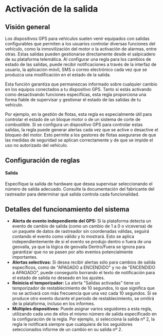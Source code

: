 # Activación de la salida

## Visión general

Los dispositivos GPS para vehículos suelen venir equipados con salidas configurables que permiten a los usuarios controlar diversas funciones del vehículo, como la inmovilización del motor o la activación de alarmas, entre otras. Estas salidas pueden gestionarse directamente desde el salpicadero de su plataforma telemática. Al configurar una regla para los cambios de estado de las salidas, puede recibir notificaciones a través de la interfaz de usuario, la aplicación móvil, SMS o correo electrónico cada vez que se produzca una modificación en el estado de la salida.

Esta función garantiza que permanezcas informado sobre cualquier cambio en los equipos conectados a tu dispositivo GPS. Tanto si estás activando como desactivando funciones específicas, esta regla proporciona una forma fiable de supervisar y gestionar el estado de las salidas de tu vehículo.

Por ejemplo, en la gestión de flotas, esta regla es especialmente útil para controlar el estado de un bloque motor o de un sistema de corte de combustible. Si se configura un dispositivo GPS para controlar estas salidas, la regla puede generar alertas cada vez que se active o desactive el bloqueo del motor. Esto permite a los gestores de flotas asegurarse de que las medidas de seguridad se aplican correctamente y de que se impide el uso no autorizado del vehículo.

## Configuración de reglas

#### Salida

Especifique la salida de hardware que desea supervisar seleccionando el número de salida adecuado. Consulte la documentación del fabricante del rastreador para determinar qué salida controla cada funcionalidad.

## Detalles del funcionamiento del sistema

* **Alerta de evento independiente del GPS:** Si la plataforma detecta un evento de cambio de salida (como un cambio de 1 a 0 o viceversa) de un paquete de datos de rastreador sin coordenadas válidas, seguirá contando el evento como válido y lo mostrará. Esto se aplica independientemente de si el evento se produjo dentro o fuera de una geovalla, ya que la lógica de geovalla Dentro/Fuera se ignora para garantizar que no se pasen por alto eventos potencialmente importantes.
* **Alertas selectivas:** Si desea recibir alertas sólo para cambios de salida específicos, como de "APAGADO a ENCENDIDO" y no de "ENCENDIDO a APAGADO", puede conseguirlo borrando el texto de notificación para el estado de salida no deseado en los ajustes.
* **Reinicia el temporizador:** La alerta "Salidas activadas" tiene un temporizador de restablecimiento de 10 segundos, lo que significa que no se activará con más frecuencia que una vez cada 10 segundos. Si se produce otro evento durante el periodo de restablecimiento, se omitirá de la plataforma, incluso en los informes.
* **Múltiples dispositivos:** Puede asignar varios seguidores a esta regla, utilizando cada uno de ellos el mismo número de salida especificado en la configuración de la regla. Por ejemplo, si selecciona la salida nº 2, la regla le notificará siempre que cualquiera de los seguidores seleccionados informe de un cambio en su salida nº 2.
